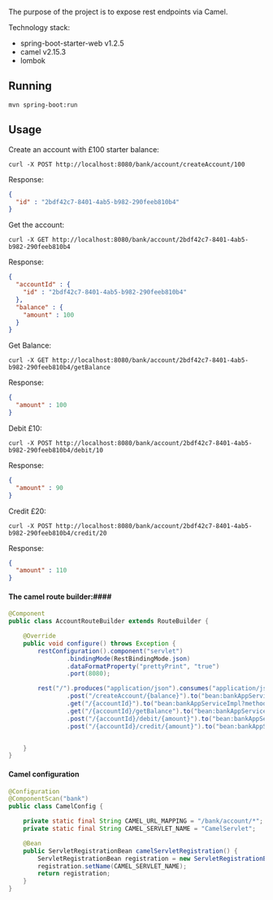 The purpose of the project is to expose rest endpoints via Camel.

Technology stack:

- spring-boot-starter-web v1.2.5
- camel v2.15.3
- lombok


Running
-------
<pre><code>mvn spring-boot:run</code></pre>

Usage
-----
Create an account with £100 starter balance:
<pre><code>curl -X POST http://localhost:8080/bank/account/createAccount/100</code></pre>

Response:
```json
{
  "id" : "2bdf42c7-8401-4ab5-b982-290feeb810b4"
}
```

Get the account:
<pre><code>curl -X GET http://localhost:8080/bank/account/2bdf42c7-8401-4ab5-b982-290feeb810b4</code></pre>

Response:
```json
{
  "accountId" : {
    "id" : "2bdf42c7-8401-4ab5-b982-290feeb810b4"
  },
  "balance" : {
    "amount" : 100
  }
}
```

Get Balance:

<pre><code>curl -X GET http://localhost:8080/bank/account/2bdf42c7-8401-4ab5-b982-290feeb810b4/getBalance</code></pre>

Response:
```json
{
  "amount" : 100
}
```

Debit £10:
<pre><code>curl -X POST http://localhost:8080/bank/account/2bdf42c7-8401-4ab5-b982-290feeb810b4/debit/10</code></pre>

Response:
```json
{
  "amount" : 90
}
```

Credit £20:
<pre><code>curl -X POST http://localhost:8080/bank/account/2bdf42c7-8401-4ab5-b982-290feeb810b4/credit/20</code></pre>

Response:
```json
{
  "amount" : 110
}
```

#### The camel route builder:####


```java
@Component
public class AccountRouteBuilder extends RouteBuilder {

    @Override
    public void configure() throws Exception {
        restConfiguration().component("servlet")
                .bindingMode(RestBindingMode.json)
                .dataFormatProperty("prettyPrint", "true")
                .port(8080);

        rest("/").produces("application/json").consumes("application/json")
                .post("/createAccount/{balance}").to("bean:bankAppServiceImpl?method=createAccount(in.header.balance)")
                .get("/{accountId}").to("bean:bankAppServiceImpl?method=getAccount(in.header.accountId)")
                .get("/{accountId}/getBalance").to("bean:bankAppServiceImpl?method=getBalance(in.header.accountId)")
                .post("/{accountId}/debit/{amount}").to("bean:bankAppServiceImpl?method=debit(in.header.accountId, in.header.amount)")
                .post("/{accountId}/credit/{amount}").to("bean:bankAppServiceImpl?method=credit(in.header.accountId, in.header.amount)");


    }
}
```

#### Camel configuration ####

```java
@Configuration
@ComponentScan("bank")
public class CamelConfig {

    private static final String CAMEL_URL_MAPPING = "/bank/account/*";
    private static final String CAMEL_SERVLET_NAME = "CamelServlet";

    @Bean
    public ServletRegistrationBean camelServletRegistration() {
        ServletRegistrationBean registration = new ServletRegistrationBean(new CamelHttpTransportServlet(), CAMEL_URL_MAPPING);
        registration.setName(CAMEL_SERVLET_NAME);
        return registration;
    }
}
```
